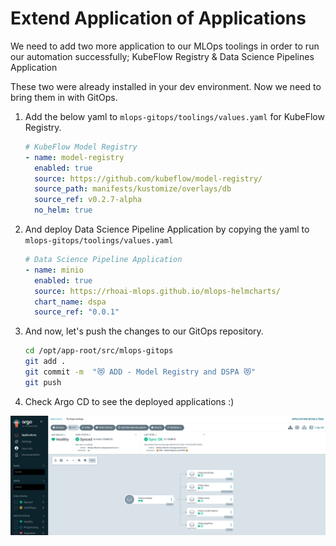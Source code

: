# Extend Application of Applications

We need to add two more application to our MLOps toolings in order to run our automation successfully; KubeFlow Registry & Data Science Pipelines Application

These two were already installed in your dev environment. Now we need to bring them in with GitOps.

1. Add the below yaml to `mlops-gitops/toolings/values.yaml` for KubeFlow Registry.

    ```yaml
    # KubeFlow Model Registry
    - name: model-registry
      enabled: true
      source: https://github.com/kubeflow/model-registry/
      source_path: manifests/kustomize/overlays/db
      source_ref: v0.2.7-alpha
      no_helm: true
    ```

2. And deploy Data Science Pipeline Application by copying the yaml to `mlops-gitops/toolings/values.yaml`

    ```yaml
    # Data Science Pipeline Application
    - name: minio
      enabled: true
      source: https://rhoai-mlops.github.io/mlops-helmcharts/
      chart_name: dspa
      source_ref: "0.0.1"
    ```

3. And now, let's push the changes to our GitOps repository.
    ```bash
    cd /opt/app-root/src/mlops-gitops
    git add .
    git commit -m  "😻 ADD - Model Registry and DSPA 😻"
    git push
    ```

4. Check Argo CD to see the deployed applications :)

![model-registry-dspa.png](./images/model-registry-dspa.png)